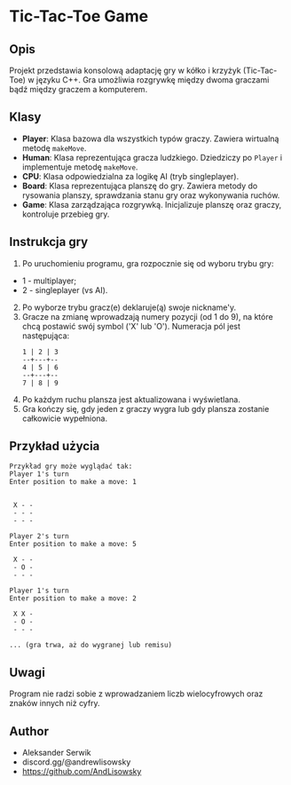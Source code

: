 # Tic-Tac-Toe Game

## Opis
Projekt przedstawia konsolową adaptację gry w kółko i krzyżyk (Tic-Tac-Toe) w języku C++. Gra umożliwia rozgrywkę między dwoma graczami bądź między graczem a komputerem.


## Klasy
- **Player**: Klasa bazowa dla wszystkich typów graczy. Zawiera wirtualną metodę `makeMove`.
- **Human**: Klasa reprezentująca gracza ludzkiego. Dziedziczy po `Player` i implementuje metodę `makeMove`.
- **CPU**: Klasa odpowiedzialna za logikę AI (tryb singleplayer).
- **Board**: Klasa reprezentująca planszę do gry. Zawiera metody do rysowania planszy, sprawdzania stanu gry oraz wykonywania ruchów.
- **Game**: Klasa zarządzająca rozgrywką. Inicjalizuje planszę oraz graczy, kontroluje przebieg gry.

## Instrukcja gry
1. Po uruchomieniu programu, gra rozpocznie się od wyboru trybu gry:
- 1 - multiplayer;
- 2 - singleplayer (vs AI).
2. Po wyborze trybu gracz(e) deklaruje(ą) swoje nickname'y.
3. Gracze na zmianę wprowadzają numery pozycji (od 1 do 9), na które chcą postawić swój symbol ('X' lub 'O'). Numeracja pól jest następująca:
    ```
    1 | 2 | 3
    --+---+--
    4 | 5 | 6
    --+---+--
    7 | 8 | 9
    ```
4. Po każdym ruchu plansza jest aktualizowana i wyświetlana.
5. Gra kończy się, gdy jeden z graczy wygra lub gdy plansza zostanie całkowicie wypełniona.

## Przykład użycia
```
Przykład gry może wyglądać tak:
Player 1's turn
Enter position to make a move: 1


 X - -
 - - -
 - - -

Player 2's turn
Enter position to make a move: 5

 X - -
 - O -
 - - -

Player 1's turn
Enter position to make a move: 2

 X X -
 - O -
 - - -

... (gra trwa, aż do wygranej lub remisu)
```

## Uwagi
Program nie radzi sobie z wprowadzaniem liczb wielocyfrowych oraz znaków innych niż cyfry.


## Author
- Aleksander Serwik 
- discord.gg/@andrewlisowsky
- https://github.com/AndLisowsky

